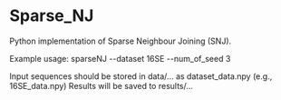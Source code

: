 # Sparse_NJ
Python implementation of Sparse Neighbour Joining (SNJ).

Example usage:
sparseNJ --dataset 16SE --num_of_seed 3

Input sequences should be stored in data/... as dataset_data.npy (e.g., 16SE_data.npy)
Results will be saved to results/...

